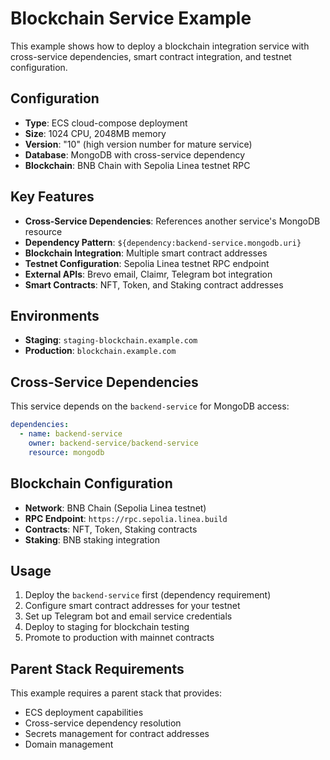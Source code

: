 # Blockchain Service Example

This example shows how to deploy a blockchain integration service with cross-service dependencies, smart contract integration, and testnet configuration.

## Configuration

- **Type**: ECS cloud-compose deployment
- **Size**: 1024 CPU, 2048MB memory
- **Version**: "10" (high version number for mature service)
- **Database**: MongoDB with cross-service dependency
- **Blockchain**: BNB Chain with Sepolia Linea testnet RPC

## Key Features

- **Cross-Service Dependencies**: References another service's MongoDB resource
- **Dependency Pattern**: `${dependency:backend-service.mongodb.uri}`
- **Blockchain Integration**: Multiple smart contract addresses
- **Testnet Configuration**: Sepolia Linea testnet RPC endpoint
- **External APIs**: Brevo email, Claimr, Telegram bot integration
- **Smart Contracts**: NFT, Token, and Staking contract addresses

## Environments

- **Staging**: `staging-blockchain.example.com`
- **Production**: `blockchain.example.com`

## Cross-Service Dependencies

This service depends on the `backend-service` for MongoDB access:
```yaml
dependencies:
  - name: backend-service
    owner: backend-service/backend-service
    resource: mongodb
```

## Blockchain Configuration

- **Network**: BNB Chain (Sepolia Linea testnet)
- **RPC Endpoint**: `https://rpc.sepolia.linea.build`
- **Contracts**: NFT, Token, Staking contracts
- **Staking**: BNB staking integration

## Usage

1. Deploy the `backend-service` first (dependency requirement)
2. Configure smart contract addresses for your testnet
3. Set up Telegram bot and email service credentials
4. Deploy to staging for blockchain testing
5. Promote to production with mainnet contracts

## Parent Stack Requirements

This example requires a parent stack that provides:
- ECS deployment capabilities
- Cross-service dependency resolution
- Secrets management for contract addresses
- Domain management
